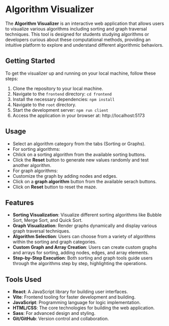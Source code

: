 # Algorithm Visualizer

The **Algorithm Visualizer** is an interactive web application that allows users to visualize various algorithms including sorting and graph traversal techniques. This tool is designed for students studying algorithms or developers curious about these computational methods, providing an intuitive platform to explore and understand different algorithmic behaviors.

## Getting Started

To get the visualizer up and running on your local machine, follow these steps:

1. Clone the repository to your local machine.
2. Navigate to the `frontend` directory: `cd frontend`
3. Install the necessary dependencies: `npm install`
4. Navigate to the `root` directory.
5. Start the development server: `npm run client`
6. Access the application in your browser at: http://localhost:5173


## Usage

- Select an algorithm category from the tabs (Sorting or Graphs).
- For sorting algorithms:
- Chlick on a sorting algorithm from the available sorting buttons.
- Click the **Reset** button to generate new values randomly and test another algorithm.
- For graph algorithms:
- Customize the graph by adding nodes and edges.
- Click on a **graph algorithm** button from the available serach buttons.
- Click on **Reset** button to reset the maze.

## Features

- **Sorting Visualization**: Visualize different sorting algorithms like Bubble Sort, Merge Sort, and Quick Sort.
- **Graph Visualization**: Render graphs dynamically and display various graph traversal techniques.
- **Algorithm Selection**: Users can choose from a variety of algorithms within the sorting and graph categories.
- **Custom Graph and Array Creation**: Users can create custom graphs and arrays for sorting, adding nodes, edges, and array elements.
- **Step-by-Step Execution**: Both sorting and graph tools guide users through the algorithms step by step, highlighting the operations.

## Tools Used

- **React**: A JavaScript library for building user interfaces.
- **Vite**: Frontend tooling for faster development and building.
- **JavaScript**: Programming language for logic implementation.
- **HTML/CSS**: The core technologies for building the web application.
- **Sass**: For advanced design and styling.
- **Git/GitHub**: Version control and collaboration.


